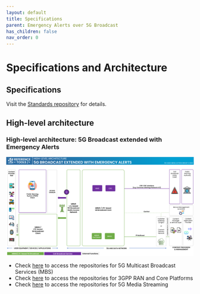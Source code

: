 ```yaml
---
layout: default
title: Specifications
parent: Emergency Alerts over 5G Broadcast
has_children: false
nav_order: 0
---
```

# Specifications and Architecture

## Specifications
Visit the [Standards repository](https://5g-mag.github.io/Standards/pages/5g-multicast-broadcast-services.html) for details.

## High-level architecture

### High-level architecture: 5G Broadcast extended with Emergency Alerts

<img src="../../assets/images/projects/ew_diagram.png">

 * Check [here](.repositories.html) to access the repositories for 5G Multicast Broadcast Services (MBS)
 * Check [here](../3gpp-ran-and-core-platforms/repositories.html) to access the repositories for 3GPP RAN and Core Platforms
 * Check [here](../5g-media-streaming/repositories.html) to access the repositories for 5G Media Streaming

